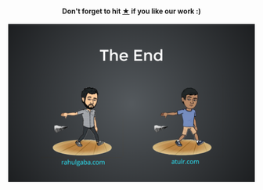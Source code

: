 #### <center> Don't forget to hit [★](https://github.com/react-made-native-easy/book) if you like our work :)

<div style="text-align:center">
  <img src="/assets/images/the-end.png" style="display:inline-block;">
</div>

